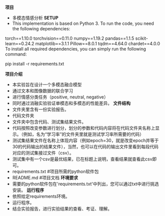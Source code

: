 **项目**
- 多模态情感分析
**SETUP**
- This implementation is based on Python 3. To run the code, you need the following dependencies:

torch==1.10.0
torchvision==0.11.0
numpy==1.19.2
pandas==1.1.5
scikit-learn==0.24.2
matplotlib==3.1.1
Pillow==8.0.1
tqdm==4.64.0
chardet==4.0.0
To install all required dependencies, you can simply run the following command:

   pip install -r requirements.txt
   
**项目介绍**
- 本实验旨在设计一个多模态融合模型
- 通过文本和图像数据的联合学习
- 进行情感分类任务（positive, neutral, negative）
- 同时通过消融实验验证单模态和多模态的性能差异。
**文件结构**
- 文件夹里含有一份实验报告。
- 代码文件夹
- 文件夹中包含代码、测试集结果文件。
- 代码按照改变参数进行划分，划分的参数和代码内容将在代码文件夹名称上显示。（例如，名为“学习率”的文件夹里就是测试学习率所需要的代码）
- 测试集结果文件在名称上体现内容（例如epoch=30，就是改变epoch并等于30的代码输出的结果文件），当然，也可以在代码的输出文件里看到每段代码对应的测试集接过文件（csv）。
- 测试集中有一个csv是最优结果，已在标题上说明，查看结果就查看此csv即可。
- requirements.txt #项目所需的python软件包
- README.md #项目文档
**环境要求**
- 需要的python软件包在'requirements.txt'中列出，您可以通过txt中进行挑选安装。
**运行程序**
- 依照给定requirements环境。
- 运行程序。
- 结合实验报告，进行实验结果的查看、考证、理解。
